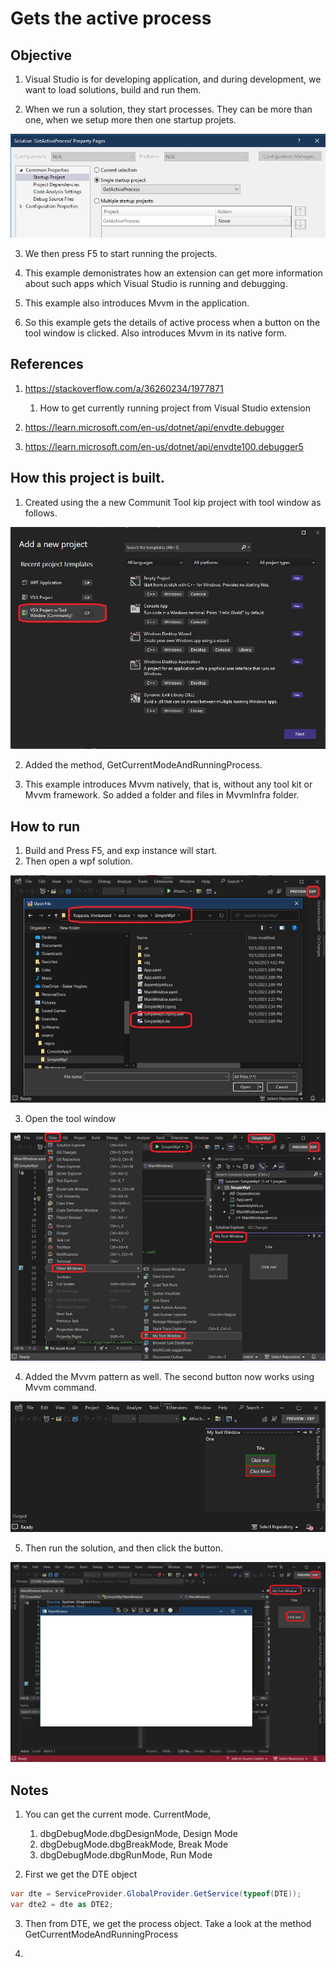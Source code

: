 # Gets the active process 

## Objective
1. Visual Studio is for developing application, and during development, we want to load solutions, build and run them. 

2. When we run a solution, they start processes. They can be more than one, when we setup more then one startup projets.

![Multiple Start up projects](images/50_50_StartupProjects.jpg)

3. We then press F5 to start running the projects. 

4. This example demonistrates how an extension can get more information about such apps which Visual Studio is running and debugging. 

5. This example also introduces Mvvm in the application.

6. So this example gets the details of active process when a button on the tool window is clicked. Also introduces Mvvm in its native form.

## References
1. https://stackoverflow.com/a/36260234/1977871
   1. How to get currently running project from Visual Studio extension

2. https://learn.microsoft.com/en-us/dotnet/api/envdte.debugger

3. https://learn.microsoft.com/en-us/dotnet/api/envdte100.debugger5

## How this project is built.
1. Created using the a new Communit Tool kip project with tool window as follows.

![Tool window community project](images/51_50_NewProjectVSixCommunityToolWindow.jpg)

2. Added the method, GetCurrentModeAndRunningProcess.

3. This example introduces Mvvm natively, that is, without any tool kit or Mvvm framework. So added a folder and files in MvvmInfra folder. 

## How to run
1. Build and Press F5, and exp instance will start. 
2. Then open a wpf solution.

![Open Wpf Solution from Exp instance](images/52_50_OpenWpfSolFromExp.jpg)

3. Open the tool window

![Open the tool window](images/53_50View_OtherWin_MyToolWin.jpg)

4. Added the Mvvm pattern as well. The second button now works using Mvvm command.

![Mvvm Buttons](images/55_50_MvvmButtons.jpg)

5. Then run the solution, and then click the button. 

![Click the button](images/54_50_Debugging_Wpf_app.jpg)

## Notes
1. You can get the current mode. CurrentMode, 
   1. dbgDebugMode.dbgDesignMode, Design Mode
   2. dbgDebugMode.dbgBreakMode, Break Mode
   3. dbgDebugMode.dbgRunMode, Run Mode

2. First we get the DTE object 

```cs
var dte = ServiceProvider.GlobalProvider.GetService(typeof(DTE));            
var dte2 = dte as DTE2;
```

3. Then from DTE, we get the process object. Take a look at the method GetCurrentModeAndRunningProcess

4. 
